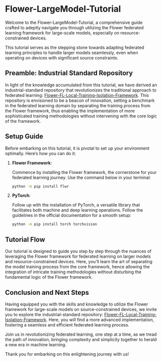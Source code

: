 # Flower-LargeModel-Tutorial

Welcome to the Flower-LargeModel-Tutorial, a comprehensive guide crafted to adeptly navigate you through utilizing the Flower federated learning framework for large-scale models, especially on resource-constrained devices.

This tutorial serves as the stepping stone towards adapting federated learning principles to handle larger models seamlessly, even when operating on devices with significant source constraints. 

## Preamble: Industrial Standard Repository

In light of the knowledge accumulated from this tutorial, we have derived an industrial-standard repository that revolutionizes the traditional approach to federated learning: [Flower-FL-Local-Training-Isolation-Framework](https://github.com/AIerLab/Flower-FL-Local-Training-Isolation-Framework). This repository is envisioned to be a beacon of innovation, setting a benchmark in the federated learning domain by separating the training process from the Flower framework, thus enabling the implementation of more sophisticated training methodologies without intervening with the core logic of the framework.

## Setup Guide

Before embarking on this tutorial, it is pivotal to set up your environment optimally. Here’s how you can do it:

1. **Flower Framework**:
   
   Commence by installing the Flower framework, the cornerstone for your federated learning journey. Use the command below in your terminal:
   
   ```sh
   python -m pip install flwr 
   ```

2. **PyTorch**:

   Follow up with the installation of PyTorch, a versatile library that facilitates both machine and deep learning operations. Follow the guidelines in the official documentation for a smooth setup:
   
   ```sh
   python -m pip install torch torchvision
   ```

## Tutorial Flow

Our tutorial is designed to guide you step by step through the nuances of leveraging the Flower framework for federated learning on larger models and resource-constrained devices. Here, you'll learn the art of separating the model training process from the core framework, hence allowing the integration of intricate training methodologies without disturbing the fundamental logic of the Flower framework.

## Conclusion and Next Steps

Having equipped you with the skills and knowledge to utilize the Flower framework for large-scale models on source-constrained devices, we invite you to explore the industrial-standard repository: [Flower-FL-Local-Training-Isolation-Framework](https://github.com/AIerLab/Flower-FL-Local-Training-Isolation-Framework). Here, you will find a more advanced implementation, fostering a seamless and efficient federated learning process.

Join us in revolutionizing federated learning, one step at a time, as we tread the path of innovation, bringing complexity and simplicity together to herald a new era in machine learning.

Thank you for embarking on this enlightening journey with us!